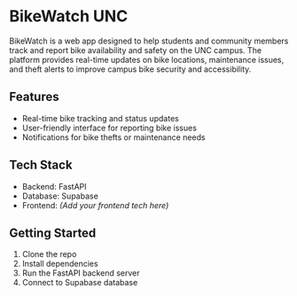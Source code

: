 # BikeWatch UNC

BikeWatch is a web app designed to help students and community members track and report bike availability and safety on the UNC campus. The platform provides real-time updates on bike locations, maintenance issues, and theft alerts to improve campus bike security and accessibility.

## Features

- Real-time bike tracking and status updates  
- User-friendly interface for reporting bike issues  
- Notifications for bike thefts or maintenance needs

## Tech Stack

- Backend: FastAPI  
- Database: Supabase  
- Frontend: *(Add your frontend tech here)*

## Getting Started

1. Clone the repo  
2. Install dependencies  
3. Run the FastAPI backend server  
4. Connect to Supabase database  


